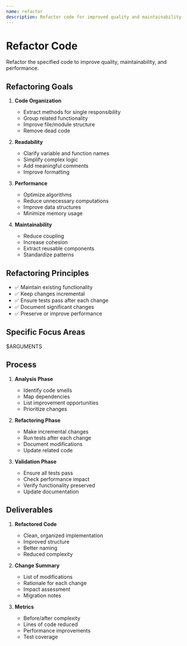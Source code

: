 ```yaml
---
name: refactor
description: Refactor code for improved quality and maintainability
---
```


# Refactor Code

Refactor the specified code to improve quality, maintainability, and performance.

## Refactoring Goals

1. **Code Organization**
   - Extract methods for single responsibility
   - Group related functionality
   - Improve file/module structure
   - Remove dead code

2. **Readability**
   - Clarify variable and function names
   - Simplify complex logic
   - Add meaningful comments
   - Improve formatting

3. **Performance**
   - Optimize algorithms
   - Reduce unnecessary computations
   - Improve data structures
   - Minimize memory usage

4. **Maintainability**
   - Reduce coupling
   - Increase cohesion
   - Extract reusable components
   - Standardize patterns

## Refactoring Principles

- ✅ Maintain existing functionality
- ✅ Keep changes incremental
- ✅ Ensure tests pass after each change
- ✅ Document significant changes
- ✅ Preserve or improve performance

## Specific Focus Areas

$ARGUMENTS

## Process

1. **Analysis Phase**
   - Identify code smells
   - Map dependencies
   - List improvement opportunities
   - Prioritize changes

2. **Refactoring Phase**
   - Make incremental changes
   - Run tests after each change
   - Document modifications
   - Update related code

3. **Validation Phase**
   - Ensure all tests pass
   - Check performance impact
   - Verify functionality preserved
   - Update documentation

## Deliverables

1. **Refactored Code**
   - Clean, organized implementation
   - Improved structure
   - Better naming
   - Reduced complexity

2. **Change Summary**
   - List of modifications
   - Rationale for each change
   - Impact assessment
   - Migration notes

3. **Metrics**
   - Before/after complexity
   - Lines of code reduced
   - Performance improvements
   - Test coverage